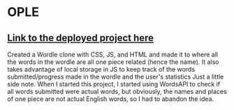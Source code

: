 # OPLE

## [Link to the deployed project here](https://playful-longma-e9a70b.netlify.app/)
Created a Wordle clone with CSS, JS, and HTML and made it to where all the words in the wordle are all one piece related (hence the name). It also takes advantage of local storage in JS to keep track of the words submitted/progress made in the wordle and the user's statistics
Just a little side note. When I started this project, I started using WordsAPI to check if all words submitted were actual words, but obviously, the names and places of one piece are not actual English words, so I had to abandon the idea.

